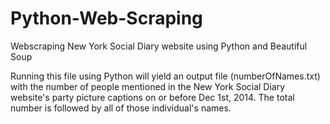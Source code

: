 # Python-Web-Scraping
Webscraping New York Social Diary website using Python and Beautiful Soup

Running this file using Python will yield an output file (numberOfNames.txt) with the number of people mentioned in the New York Social Diary 
website's party picture captions on or before Dec 1st, 2014. The total number is followed by all of those individual's names.